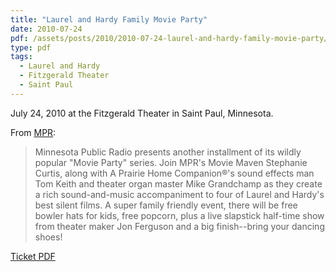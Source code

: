 ```yaml
---
title: "Laurel and Hardy Family Movie Party"
date: 2010-07-24
pdf: /assets/posts/2010/2010-07-24-laurel-and-hardy-family-movie-party/2010-07-24-laurel-and-hardy-family-movie-party-tickets.pdf
type: pdf
tags:
  - Laurel and Hardy
  - Fitzgerald Theater
  - Saint Paul
---
```

July 24, 2010 at the Fitzgerald Theater in Saint Paul, Minnesota.

From [MPR](https://web.archive.org/web/20221126043321/https://www.mpr.org/stories/2010/06/30/mprmovieparty):

> Minnesota Public Radio presents another installment of its wildly popular "Movie Party" series. Join MPR's Movie Maven Stephanie Curtis, along with A Prairie Home Companion®'s sound effects man Tom Keith and theater organ master Mike Grandchamp as they create a rich sound-and-music accompaniment to four of Laurel and Hardy's best silent films.
> A super family friendly event, there will be free bowler hats for kids, free popcorn, plus a live slapstick half-time show from theater maker Jon Ferguson and a big finish--bring your dancing shoes!

[Ticket PDF](/assets/posts/2010/2010-07-24-laurel-and-hardy-family-movie-party-tickets.pdf)
